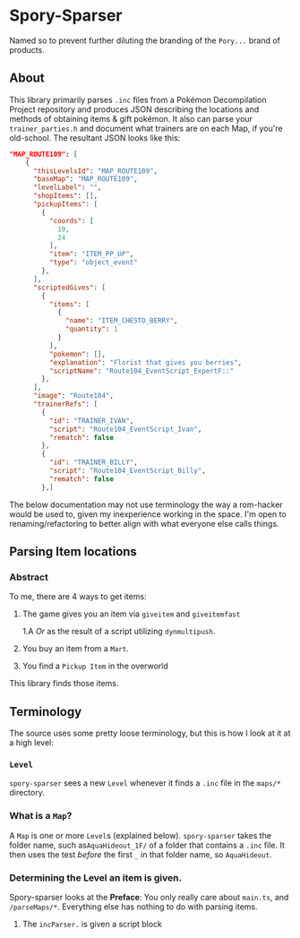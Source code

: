 # Spory-Sparser

Named so to prevent further diluting the branding of the `Pory...` brand of products.

## About

This library primarily parses `.inc` files from a Pokémon Decompilation Project repository and produces JSON describing the locations and methods of obtaining items & gift pokémon.
It also can parse your `trainer_parties.h` and document what trainers are on each Map, if you're old-school.
The resultant JSON looks like this:

```json
"MAP_ROUTE109": [
    {
      "thisLevelsId": "MAP_ROUTE109",
      "baseMap": "MAP_ROUTE109",
      "levelLabel": "",
      "shopItems": [],
      "pickupItems": [
        {
          "coords": [
            10,
            24
          ],
          "item": "ITEM_PP_UP",
          "type": "object_event"
        },
      ],
      "scriptedGives": [
        {
          "items": [
            {
              "name": "ITEM_CHESTO_BERRY",
              "quantity": 1
            }
          ],
          "pokemon": [],
          "explanation": "Florist that gives you berries",
          "scriptName": "Route104_EventScript_ExpertF::"
        },
      ],
      "image": "Route104",
      "trainerRefs": [
        {
          "id": "TRAINER_IVAN",
          "script": "Route104_EventScript_Ivan",
          "rematch": false
        },
        {
          "id": "TRAINER_BILLY",
          "script": "Route104_EventScript_Billy",
          "rematch": false
        },]

```

The below documentation may not use terminology the way a rom-hacker would be used to, given my inexperience working in the space. I'm open to renaming/refactoring to better align with what everyone else calls things.

## Parsing Item locations

### Abstract

To me, there are 4 ways to get items:

1. The game gives you an item via `giveitem` and `giveitemfast`

   1.A _Or_ as the result of a script utilizing `dynmultipush`.

2. You buy an item from a `Mart`.
3. You find a `Pickup Item` in the overworld

This library finds those items.

## Terminology

The source uses some pretty loose terminology, but this is how I look at it at a high level:

### `Level`

`spory-sparser` sees a new `Level` whenever it finds a `.inc` file in the `maps/*` directory.

### What is a `Map`?

A `Map` is one or more `Level`s (explained below).
`spory-sparser` takes the folder name, such as`AquaHideout_1F/` of a folder that contains a `.inc` file. It then uses the test _before_ the first `_` in that folder name, so `AquaHideout`.

### Determining the Level an item is given.

Spory-sparser looks at the
**Preface**: You only really care about `main.ts`, and `/parseMaps/*`. Everything else has nothing to do with parsing items.

1. The `incParser.` is given a script block
